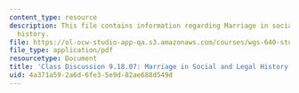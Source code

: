 ```yaml
---
content_type: resource
description: This file contains information regarding Marriage in social and legal
  history.
file: https://ol-ocw-studio-app-qa.s3.amazonaws.com/courses/wgs-640-studies-in-womens-life-narratives-interrogating-marriage-case-studies-in-american-law-and-culture-fall-2007/4a371a592a6d6fe35e9d82ae688d549d_MITWGS_640F07_3.pdf
file_type: application/pdf
resourcetype: Document
title: 'Class Discussion 9.18.07: Marriage in Social and Legal History (Cott and Hartog)'
uid: 4a371a59-2a6d-6fe3-5e9d-82ae688d549d
---
```

